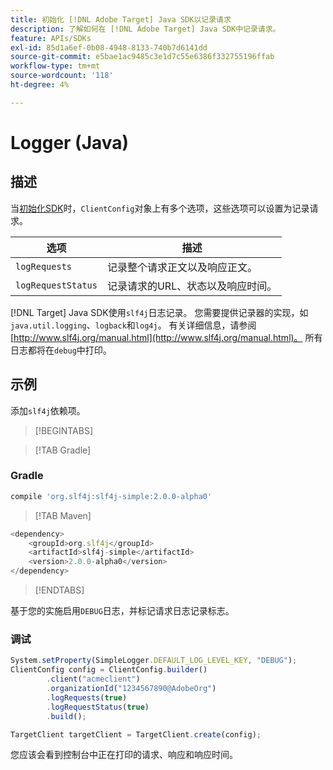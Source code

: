 ```yaml
---
title: 初始化 [!DNL Adobe Target] Java SDK以记录请求
description: 了解如何在 [!DNL Adobe Target] Java SDK中记录请求。
feature: APIs/SDKs
exl-id: 85d1a6ef-0b08-4948-8133-740b7d6141dd
source-git-commit: e5bae1ac9485c3e1d7c55e6386f332755196ffab
workflow-type: tm+mt
source-wordcount: '118'
ht-degree: 4%

---
```


# Logger (Java)

## 描述

当[初始化SDK](initialize-sdk.md)时，`ClientConfig`对象上有多个选项，这些选项可以设置为记录请求。

| 选项 | 描述 |
| --- | --- |
| `logRequests` | 记录整个请求正文以及响应正文。 |
| `logRequestStatus` | 记录请求的URL、状态以及响应时间。 |

[!DNL Target] Java SDK使用`slf4j`日志记录。 您需要提供记录器的实现，如`java.util.logging`、`logback`和`log4j`。 有关详细信息，请参阅[http://www.slf4j.org/manual.html](http://www.slf4j.org/manual.html)。 所有日志都将在`debug`中打印。

## 示例

添加`slf4j`依赖项。

>[!BEGINTABS]

>[!TAB Gradle]

### Gradle

```javascript {line-numbers="true"}
compile 'org.slf4j:slf4j-simple:2.0.0-alpha0'
```

>[!TAB Maven]

```javascript {line-numbers="true"}
<dependency>
    <groupId>org.slf4j</groupId>
    <artifactId>slf4j-simple</artifactId>
    <version>2.0.0-alpha0</version>
</dependency>
```

>[!ENDTABS]

基于您的实施启用`DEBUG`日志，并标记请求日志记录标志。

### 调试

```javascript {line-numbers="true"}
System.setProperty(SimpleLogger.DEFAULT_LOG_LEVEL_KEY, "DEBUG");
ClientConfig config = ClientConfig.builder()
        .client("acmeclient")
        .organizationId("1234567890@AdobeOrg")
        .logRequests(true)
        .logRequestStatus(true)
        .build();

TargetClient targetClient = TargetClient.create(config);
```

您应该会看到控制台中正在打印的请求、响应和响应时间。
